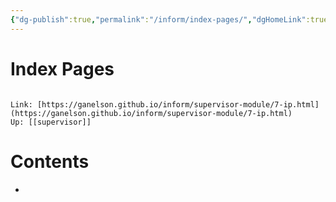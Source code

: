 ```yaml
---
{"dg-publish":true,"permalink":"/inform/index-pages/","dgHomeLink":true,"dgPassFrontmatter":false}
---
```


# Index Pages
```ad-info

Link: [https://ganelson.github.io/inform/supervisor-module/7-ip.html](https://ganelson.github.io/inform/supervisor-module/7-ip.html)
Up: [[supervisor]]
```

# Contents
- 